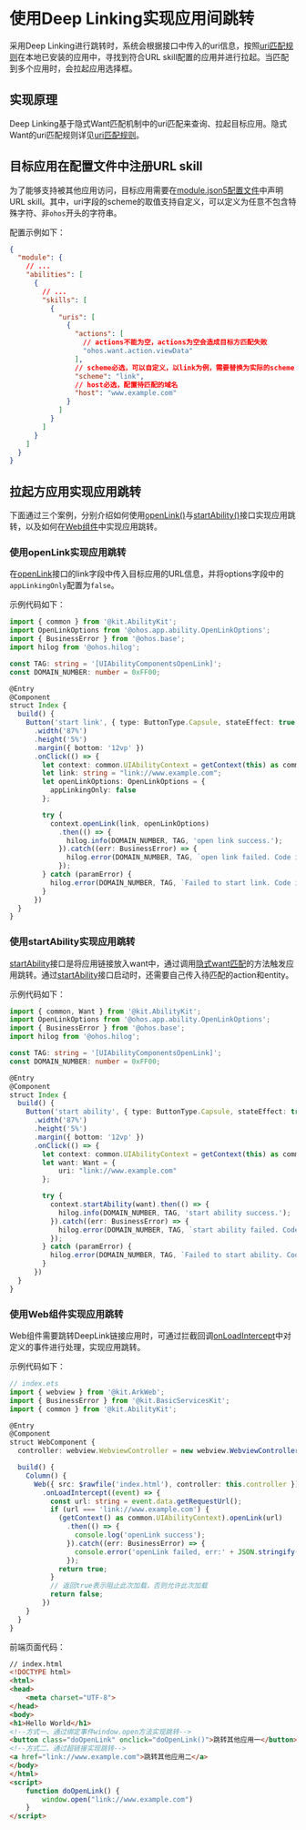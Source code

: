 # 使用Deep Linking实现应用间跳转

采用Deep Linking进行跳转时，系统会根据接口中传入的uri信息，按照[uri匹配规则](explicit-implicit-want-mappings.md#uri匹配规则)在本地已安装的应用中，寻找到符合URL skill配置的应用并进行拉起。当匹配到多个应用时，会拉起应用选择框。



## 实现原理

Deep Linking基于隐式Want匹配机制中的uri匹配来查询、拉起目标应用。隐式Want的uri匹配规则详见[uri匹配规则](explicit-implicit-want-mappings.md#uri匹配规则)。


## 目标应用在配置文件中注册URL skill

为了能够支持被其他应用访问，目标应用需要在[module.json5配置文件](../quick-start/module-configuration-file.md)中声明URL skill。其中，uri字段的scheme的取值支持自定义，可以定义为任意不包含特殊字符、非`ohos`开头的字符串。

配置示例如下：

```json
{
  "module": {
    // ...
    "abilities": [
      {
        // ...
        "skills": [
          {
            "uris": [
              {
                "actions": [
                  // actions不能为空，actions为空会造成目标方匹配失败
                  "ohos.want.action.viewData"
                ],
                // scheme必选，可以自定义，以link为例，需要替换为实际的scheme
                "scheme": "link",
                // host必选，配置待匹配的域名
                "host": "www.example.com"
              }
            ]
          }
        ]
      }
    ]
  }
}
```


## 拉起方应用实现应用跳转

下面通过三个案例，分别介绍如何使用[openLink()](../reference/apis-ability-kit/js-apis-inner-application-uiAbilityContext.md#uiabilitycontextopenlink12)与[startAbility()](../reference/apis-ability-kit/js-apis-inner-application-uiAbilityContext.md#uiabilitycontextstartability)接口实现应用跳转，以及如何在[Web组件](../reference/apis-arkweb/ts-basic-components-web.md)中实现应用跳转。

### 使用openLink实现应用跳转

在[openLink](../reference/apis-ability-kit/js-apis-inner-application-uiAbilityContext.md#uiabilitycontextopenlink12)接口的link字段中传入目标应用的URL信息，并将options字段中的`appLinkingOnly`配置为`false`。


示例代码如下：

```ts
import { common } from '@kit.AbilityKit';
import OpenLinkOptions from '@ohos.app.ability.OpenLinkOptions';
import { BusinessError } from '@ohos.base';
import hilog from '@ohos.hilog';

const TAG: string = '[UIAbilityComponentsOpenLink]';
const DOMAIN_NUMBER: number = 0xFF00;

@Entry
@Component
struct Index {
  build() {
    Button('start link', { type: ButtonType.Capsule, stateEffect: true })
      .width('87%')
      .height('5%')
      .margin({ bottom: '12vp' })
      .onClick(() => {
        let context: common.UIAbilityContext = getContext(this) as common.UIAbilityContext;
        let link: string = "link://www.example.com";
        let openLinkOptions: OpenLinkOptions = {
          appLinkingOnly: false
        };

        try {
          context.openLink(link, openLinkOptions)
            .then(() => {
              hilog.info(DOMAIN_NUMBER, TAG, 'open link success.');
            }).catch((err: BusinessError) => {
              hilog.error(DOMAIN_NUMBER, TAG, `open link failed. Code is ${err.code}, message is ${err.message}`);
            });
        } catch (paramError) {
          hilog.error(DOMAIN_NUMBER, TAG, `Failed to start link. Code is ${paramError.code}, message is ${paramError.message}`);
        }
      })
  }
}
```

### 使用startAbility实现应用跳转

[startAbility](../reference/apis-ability-kit/js-apis-inner-application-uiAbilityContext.md#uiabilitycontextstartability)接口是将应用链接放入want中，通过调用[隐式want匹配](explicit-implicit-want-mappings.md#隐式want匹配原理)的方法触发应用跳转。通过[startAbility](../reference/apis-ability-kit/js-apis-inner-application-uiAbilityContext.md#uiabilitycontextstartability)接口启动时，还需要自己传入待匹配的action和entity。


示例代码如下：

```ts
import { common, Want } from '@kit.AbilityKit';
import OpenLinkOptions from '@ohos.app.ability.OpenLinkOptions';
import { BusinessError } from '@ohos.base';
import hilog from '@ohos.hilog';

const TAG: string = '[UIAbilityComponentsOpenLink]';
const DOMAIN_NUMBER: number = 0xFF00;

@Entry
@Component
struct Index {
  build() {
    Button('start ability', { type: ButtonType.Capsule, stateEffect: true })
      .width('87%')
      .height('5%')
      .margin({ bottom: '12vp' })
      .onClick(() => {
        let context: common.UIAbilityContext = getContext(this) as common.UIAbilityContext;
        let want: Want = {
            uri: "link://www.example.com"
        };

        try {
          context.startAbility(want).then(() => {
            hilog.info(DOMAIN_NUMBER, TAG, 'start ability success.');
          }).catch((err: BusinessError) => {
            hilog.error(DOMAIN_NUMBER, TAG, `start ability failed. Code is ${err.code}, message is ${err.message}`);
          });
        } catch (paramError) {
          hilog.error(DOMAIN_NUMBER, TAG, `Failed to start ability. Code is ${paramError.code}, message is ${paramError.message}`);
        }
      })
  }
}
```

### 使用Web组件实现应用跳转

Web组件需要跳转DeepLink链接应用时，可通过拦截回调[onLoadIntercept](../reference/apis-arkweb/ts-basic-components-web.md#onloadintercept10)中对定义的事件进行处理，实现应用跳转。

示例代码如下：

```ts
// index.ets
import { webview } from '@kit.ArkWeb';
import { BusinessError } from '@kit.BasicServicesKit';
import { common } from '@kit.AbilityKit';

@Entry
@Component
struct WebComponent {
  controller: webview.WebviewController = new webview.WebviewController();

  build() {
    Column() {
      Web({ src: $rawfile('index.html'), controller: this.controller })
        .onLoadIntercept((event) => {
          const url: string = event.data.getRequestUrl();
          if (url === 'link://www.example.com') {
            (getContext() as common.UIAbilityContext).openLink(url)
              .then(() => {
                console.log('openLink success');
              }).catch((err: BusinessError) => {
                console.error('openLink failed, err:' + JSON.stringify(err));
              });
            return true;
          }
          // 返回true表示阻止此次加载，否则允许此次加载
          return false;
        })
    }
  }
}
```

前端页面代码：
```html
// index.html
<!DOCTYPE html>
<html>
<head>
    <meta charset="UTF-8">
</head>
<body>
<h1>Hello World</h1>
<!--方式一、通过绑定事件window.open方法实现跳转-->
<button class="doOpenLink" onclick="doOpenLink()">跳转其他应用一</button>
<!--方式二、通过超链接实现跳转-->
<a href="link://www.example.com">跳转其他应用二</a>
</body>
</html>
<script>
    function doOpenLink() {
        window.open("link://www.example.com")
    }
</script>
```